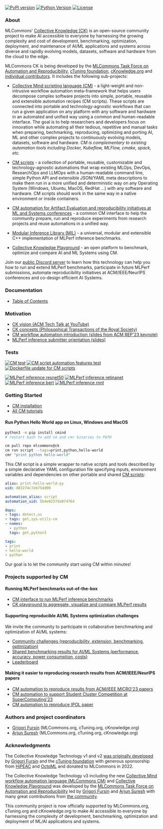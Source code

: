 [![PyPI version](https://badge.fury.io/py/cmind.svg)](https://pepy.tech/project/cmind)
[![Python Version](https://img.shields.io/badge/python-3+-blue.svg)](https://github.com/mlcommons/ck/tree/master/cm/cmind)
[![License](https://img.shields.io/badge/License-Apache%202.0-green)](LICENSE.md)

### About

MLCommons' [Collective Knowledge (CK)](https://www.youtube.com/watch?v=7zpeIVwICa4) is an open-source community project 
to make AI accessible to everyone by harnessing the growing complexity and cost of development, benchmarking, optimization, deployment, and maintenance of
AI/ML applications and systems across diverse and rapidly evolving models, datasets, software and hardware from the cloud to the edge.

MLCommons CK is being developed by the [MLCommons Task Force on Automation and Reproducibility](https://github.com/mlcommons/ck/blob/master/docs/taskforce.md), 
[cTuning foundation](https://cTuning.org), [cKnowledge.org](https://cKnowledge.org) and [individual contributors](CONTRIBUTING.md).
It includes the following sub-projects:

* [Collective Mind scripting language (CM)](cm) - a light-weight and non-intrusive workflow automation meta-framework 
  that helps users decompose complex software projects into simple, portable, reusable and extensible automation recipes (CM scripts). 
  These scripts are connected into portable and technology-agnostic workflows that can run a given application 
  on any platform with any software and hardware in an automated and unified way using a common and human-readable interface.
  The goal is to help researchers and developers focus on innovation while automating all their tedious, repetitive and manual tasks 
  when preparing, bechmarking, reproducing, optimizing and porting AI, ML and other complex projects to continuously evolving models, datasets, software and hardware.
  *CM is complementary to existing automation tools including Docker, Kubeflow, MLFlow, cmake, spack, etc.*
* [CM scripts](cm-mlops/scripts) - a collection of portable, reusable, customizable and  technology-agnostic automations
  that wrap existing MLOps, DevOps, ResearchOps and LLMOps with a human-readable command line, simple Python API and extensible JSON/YAML meta descriptions 
  to make them run in a more unified and deterministic way on any Operating System (Windows, Ubuntu, MacOS, RedHat ...) with any software and hardware.
  CM scripts should work in the same way in a native environment or inside containers.

* [CM automation for Artifact Evaluation and reproducibility initiatives at ML and Systems conferences](https://github.com/ctuning/cm-reproduce-research-projects) - a common CM interface to help the community prepare, run and reproduce experiments from research projects and reuse automations in a unified way.
* [Modular Inference Library (MIL)](https://cknowledge.org/mil) - a universal, modular and extensible C++ implementation of MLPerf inference benchmarks.
* [Collective Knowledge Playground](https://access.cKnowledge.org) - an open platform to benchmark, optimize and compare AI and ML Systems using CM.

Join our [public Discord server](https://discord.gg/JjWNWXKxwT) to learn how this technology can help you how to run and extend MLPerf benchmarks, participate in future MLPerf submissions, 
automate reproducibility initiatives at ACM/IEEE/NeurIPS conferences and co-design efficient AI Systems.



### Documentation

* [Table of Contents](docs/README.md)

### Motivation

* [CK vision (ACM Tech Talk at YouTube)](https://www.youtube.com/watch?v=7zpeIVwICa4) 
* [CK concepts (Philosophical Transactions of the Royal Society)](https://arxiv.org/abs/2011.01149) 
* [CM workflow automation introduction (slides from ACM REP'23 keynote)](https://doi.org/10.5281/zenodo.8105339)
* [MLPerf inference submitter orientation (slides)](https://doi.org/10.5281/zenodo.8144274) 

### Tests

[![CM test](https://github.com/mlcommons/ck/actions/workflows/test-cm.yml/badge.svg)](https://github.com/mlcommons/ck/actions/workflows/test-cm.yml)
[![CM script automation features test](https://github.com/mlcommons/ck/actions/workflows/test-cm-script-features.yml/badge.svg)](https://github.com/mlcommons/ck/actions/workflows/test-cm-script-features.yml)
[![Dockerfile update for CM scripts](https://github.com/mlcommons/ck/actions/workflows/update-script-dockerfiles.yml/badge.svg)](https://github.com/mlcommons/ck/actions/workflows/update-script-dockerfiles.yml)

[![MLPerf inference resnet50](https://github.com/mlcommons/ck/actions/workflows/test-mlperf-inference-resnet50.yml/badge.svg?branch=master&event=pull_request)](https://github.com/mlcommons/ck/actions/workflows/test-mlperf-inference-resnet50.yml)
[![MLPerf inference retinanet](https://github.com/mlcommons/ck/actions/workflows/test-mlperf-inference-retinanet.yml/badge.svg?branch=master&event=pull_request)](https://github.com/mlcommons/ck/actions/workflows/test-mlperf-inference-retinanet.yml)
[![MLPerf inference bert](https://github.com/mlcommons/ck/actions/workflows/test-mlperf-inference-bert.yml/badge.svg?event=pull_request)](https://github.com/mlcommons/ck/actions/workflows/test-mlperf-inference-bert.yml)
[![MLPerf inference rnnt](https://github.com/mlcommons/ck/actions/workflows/test-mlperf-inference-rnnt.yml/badge.svg?event=pull_request)](https://github.com/mlcommons/ck/actions/workflows/test-mlperf-inference-rnnt.yml)



### Getting Started

* [CM installation](https://github.com/mlcommons/ck/blob/master/docs/installation.md)
* [All CM tutorials](https://github.com/mlcommons/ck/blob/master/docs/tutorials)

#### Run Python Hello World app on Linux, Windows and MacOS

```bash
python3 -m pip install cmind
# restart bash to add cm and cmr binaries to PATH

cm pull repo mlcommons@ck
cm run script --tags=print,python,hello-world
cmr "print python hello-world"
```

This CM script is a simple wrapper to native scripts and tools
described by a simple declarative YAML configuration file
specifying inputs, environment variables and dependencies on other portable
and shared [CM scripts](https://github.com/mlcommons/ck/tree/master/cm-mlops/script):

```yaml
alias: print-hello-world-py
uid: d83274c7eb754d90

automation_alias: script
automation_uid: 5b4e0237da074764

deps:
- tags: detect,os
- tags: get,sys-utils-cm
- names:
  - python
  tags: get,python3

tags:
- print
- hello-world
- python

```

Our goal is to let the community start using CM within minutes!

### Projects supported by CM

#### Running MLPerf benchmarks out-of-the-box

* [CM interface to run MLPerf inference benchmarks](https://github.com/mlcommons/ck/blob/master/docs/mlperf/inference)
* [CK playground to aggregate, visualize and compare MLPerf results](https://access.cknowledge.org/playground/?action=experiments)

#### Supporting reproducible AI/ML Systems optimization challenges

We invite the community to participate in collaborative benchmarking and optimization of AI/ML systems:
* [Community challenges (reproducibility, extension, benchmarking, optimization)](https://access.cknowledge.org/playground/?action=challenges)
* [Shared benchmarking results for AI/ML Systems (performance, accuracy, power consumption, costs)](https://access.cknowledge.org/playground/?action=experiments) 
* [Leaderboard](https://access.cknowledge.org/playground/?action=contributors)

#### Making it easier to reproducing research results from ACM/IEEE/NeurIPS papers

* [CM automation to reproduce results from ACM/IEEE MICRO'23 papers](https://github.com/ctuning/cm-reproduce-research-projects)
* [CM automation to support Student Cluster Competition at SuperComputing'23](https://github.com/mlcommons/ck/blob/master/docs/tutorials/sc22-scc-mlperf.md)
* [CM automation to reproduce IPOL paper](https://github.com/mlcommons/ck/blob/master/cm-mlops/script/reproduce-ipol-paper-2022-439/README-extra.md)



### Authors and project coordinators

* [Grigori Fursin](https://cKnowledge.org/gfursin) (MLCommons.org, cTuning.org, cKnowledge.org)
* [Arjun Suresh](https://www.linkedin.com/in/arjunsuresh) (MLCommons.org, cTuning.org, cKnowledge.org)




### Acknowledgments

The Collective Knowledge Technology v1 and v2 [was originally developed](https://arxiv.org/abs/2011.01149) 
by [Grigori Fursin](https://cKnowledge.org/gfursin) and the [cTuning foundation](https://cTuning.org)
with generous sponsorship from [HiPEAC](https://hipeac.net) and [OctoML](https://octoml.ai)
and donated to MLCommons in 2022. 

The Collective Knowledge Technology v3 including the new [Collective Mind workflow automation language (MLCommons CM)](https://doi.org/10.5281/zenodo.8105339)
and [Collective Knowledge Playground](https://access.cKnowledge.org)
was developed by the [MLCommons Task Force on Automation and Reproducibility](docs/taskforce.md)
led by [Grigori Fursin](https://cKnowledge.org/gfursin) and [Arjun Suresh](https://www.linkedin.com/in/arjunsuresh) 
with many great contributions from [the community](CONTRIBUTING.md).

This community project is now officially supported by MLCommons.org, cTuning.org and cKnowledge.org 
to make AI accessible to everyone by harnessing the complexity of development, benchmarking, optimization
and deployment of ML/AI applications and systems.
